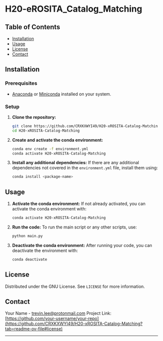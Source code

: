# H20-eROSITA_Catalog_Matching


## Table of Contents
- [Installation](#installation)
- [Usage](#usage)
- [License](#license)
- [Contact](#contact)

## Installation

### Prerequisites
- [Anaconda](https://www.anaconda.com/products/distribution) or [Miniconda](https://docs.conda.io/en/latest/miniconda.html) installed on your system.

### Setup
1. **Clone the repository:**
    ```sh
    git clone https://github.com/CRXKXWYI49/H20-xROSITA-Catalog-Matching
    cd H20-xROSITA-Catalog-Matching
    ```
2. **Create and activate the conda environment:**
    ```sh
    conda env create -f environment.yml
    conda activate H20-xROSITA-Catalog-Matching
    ```
3. **Install any additional dependencies:**
    If there are any additional dependencies not covered in the `environment.yml` file, install them using:
    ```sh
    conda install <package-name>
    ```

## Usage
1. **Activate the conda environment:**
    If not already activated, you can activate the conda environment with:
    ```sh
    conda activate H20-xROSITA-Catalog-Matching
    ```
2. **Run the code:**
    To run the main script or any other scripts, use:
    ```sh
    python main.py
    ```
3. **Deactivate the conda environment:**
    After running your code, you can deactivate the environment with:
    ```sh
    conda deactivate
    ```

## License
Distributed under the GNU License. See `LICENSE` for more information.

## Contact
Your Name - trevin.lee@protonmail.com
Project Link: [https://github.com/your-username/your-repo](https://github.com/CRXKXWYI49/H20-xROSITA-Catalog-Matching?tab=readme-ov-file#license)

---
